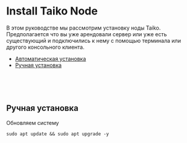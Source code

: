 
<h1>Install Taiko Node</h1>

<p>
  В этом руководстве мы рассмотрим установку ноды Taiko. Предполагается что вы уже арендовали сервер или уже есть существующий и подключились к нему с помощью терминала или другого консольного клиента.
</p>

<ul>
  <li><a href="#automatic_install">Автоматическая установка</a></li>
  <li><a href="#manual_install">Ручная установка</a></li>
</ul>

<p name="automatic_install">
  
</p>

<div style="padding-top:50px" name="manual_install">
  
  <h2>Ручная установка</h2>
  
  <p>
    Обновляем систему
    <pre><code>sudo apt update && sudo apt upgrade -y</code></pre>
  </p>
  
</div>

